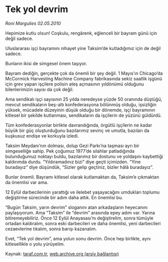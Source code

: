 # Tek yol devrim

*Roni Margulies  02.05.2010*

<div class="yazi"><p>Hepimize kutlu olsun! Coşkulu, rengârenk, eğlenceli bir bayram günü için değil sadece.</p>
<p>Uluslararası işçi bayramını nihayet yine Taksim’de kutladığımız için de değil sadece.</p>
<p>Bunların ikisi de simgesel önem taşıyor.</p>
<p>Bayram dediğin, gerçekte çok da önemli bir şey değil. 1 Mayıs’ın Chicago’da McCormick Harvesting Machine Company fabrikasında sekiz saatlik işgünü için grev yapan işçilere polisin ateş açmasının yıldönümü olduğunu bilenlerimizin sayısı da çok değil.</p>
<p>Ama sendikalı işçi sayısının 25 yılda neredeyse yüzde 50 oranında düştüğü, mevcut sendikaların beş-altı konfederasyona bölünmüş olduğu, işsizliğin yüksek, mücadele düzeyinin düşük olduğu bir dönemde, işçi bayramının kitlesel bir şekilde kutlanması, sendikaların da işçilerin de yüzünü güldürdü.</p>
<p>Tüm konfederasyonlar birlikte davrandığında, örgütlü işçilerin ne kadar büyük bir güç oluşturduğunu bazılarımız sevinç ve umutla, bazıları da kuşkusuz endişe ve korkuyla izledi.</p>
<p>Taksim Meydanı’nın dolması, dolup Gezi Parkı’na taşması ayrı bir simgeselliğe sahip. Pek çoğumuz 1977’de silahlar patladığında bulunduğumuz noktayı buldu, bazılarımız bir dostunu ve yoldaşını kaybettiği kaldırımda durdu. “Yıldıramadınız bizi” diye geçti içimizden. “Yine buradayız” diye düşündük, “Sizler gelip geçtiniz, bizler hâlâ buradayız”.</p>
<p>Bunlar önemli. Bayramı kitlesel olarak kutlamaktan da, Taksim’e çıkmaktan da önemlisi var ama.</p>
<p>12 Eylül darbecilerinin yarattığı ve ilelebet yaşayacağını umdukları toplumu değiştirme sürecinde bir adım daha attık. En önemlisi bu.</p>
<p>“Bugün Taksim, yarın devrim” sloganını atan arkadaşların heyecanını paylaşıyorum. Ama “Taksim” ile “devrim” arasında epey adım var. Yarına bitiremeyebiliriz. Önce 12 Eylül Anayasası’nı değiştirelim, sonra tümüyle ortadan kaldıralım, sonra eski darbecileri ve daha önemlisi, yeni darbecileri cezaevlerine tıkalım, sonra barışı kazanalım.</p>
<p>Evet, “Tek yol devrim”, ama yolun sonu devrim. Önce hep birlikte, aynı kitlesellikle o yolu yürüyelim.</p></div>

Kaynak: [taraf.com.tr](http://www.taraf.com.tr:80/roni-margulies/makale-tek-yol-devrim.htm), [web.archive.org (arşiv bağlantısı)](http://web.archive.org/web/20100504082143/http://www.taraf.com.tr:80/roni-margulies/makale-tek-yol-devrim.htm)

